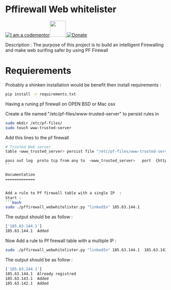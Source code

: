 # Pffirewall Web whitelister
<a href="http://bitly.com/2grT54q"><img src="https://cdn.codementor.io/badges/i_am_a_codementor_dark.svg" alt="I am a codementor" style="max-width:100%"/></a><a href="http://bitly.com/2grT54q"><img src="http://www.shinken-monitoring.org/img/LogoFrameworkBlack.png" height="50"> 
 [![Donate](https://www.paypalobjects.com/en_US/i/btn/btn_donateCC_LG.gif)](https://www.paypal.com/cgi-bin/webscr?cmd=_s-xclick&hosted_button_id=WX4EKLLLV49WG)


Description : The purpose of this project is to build an intelligent Firewalling and make web surifing safer by using PF Firewall  


Requierements
================
Probably a shinken installation would be benefit 
then install requirements :
```bash
pip install -r requirements.txt 
```
Having a runing pf firewall on OPEN BSD or Mac osx

Create a file named "/etc/pf-files/www-trusted-server" to persist rules in 

```bash
sudo mkdir /etc/pf-files/
sudo touch www-trusted-server
```

Add this lines to the pf firewall 

```bash
# Trusted Web server
table <www_trusted_server> persist file "/etc/pf-files/www-trusted-server"

pass out log  proto tcp from any to  <www_trusted_server>   port  {https,https } keep state
``

Documentation
=============


Add a rule to Pf firewall table with a single IP  : 
Start : 
```bash
sudo ./pffirewall_webwhitelister.py "linkedIn" 185.63.144.1
```
The output should be as follow : 
```bash
['185.63.144.1']
185.63.144.1  Added

```

Now Add a rule to Pf firewall table with a multiple  IP  :
```bash
sudo ./pffirewall_webwhitelister.py "linkedIn" 185.63.144.1  185.63.143.1 185.63.142.1
```
The output should be as follow : 
```bash
['185.63.144.1']
185.63.144.1  Already registred
185.63.143.1  Added
185.63.142.1  Added

```


